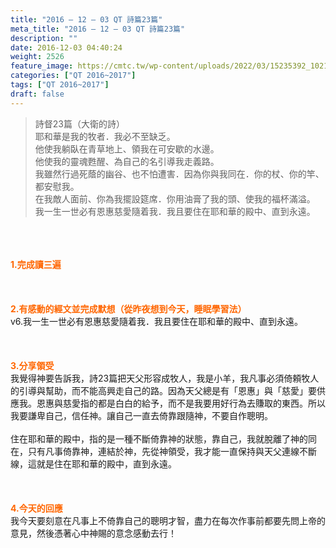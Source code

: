 ```yaml
---
title: "2016 – 12 – 03 QT 詩篇23篇"
meta_title: "2016 – 12 – 03 QT 詩篇23篇"
description: ""
date: 2016-12-03 04:40:24
weight: 2526
feature_image: https://cmtc.tw/wp-content/uploads/2022/03/15235392_10211799862337740_180693556567566654_o-1.webp
categories: ["QT 2016~2017"]
tags: ["QT 2016~2017"]
draft: false
---
```


<blockquote>詩督23篇（大衛的詩）<br />
耶和華是我的牧者．我必不至缺乏。<br />
他使我躺臥在青草地上、領我在可安歇的水邊。<br />
他使我的靈魂甦醒、為自己的名引導我走義路。<br />
我雖然行過死蔭的幽谷、也不怕遭害．因為你與我同在．你的杖、你的竿、都安慰我。<br />
在我敵人面前、你為我擺設筵席．你用油膏了我的頭、使我的福杯滿溢。<br />
我一生一世必有恩惠慈愛隨着我．我且要住在耶和華的殿中、直到永遠。</blockquote><br />
&nbsp;<br />
<br />
<span style="color: #ff6600;"><strong>1.完成讀三遍</strong></span><br />
<br />
<span style="color: #ff6600;"><strong> </strong></span><br />
<br />
<span style="color: #ff6600;"><strong>2.有感動的經文並完成默想（從昨夜想到今天，睡眠學習法）<br />
</strong></span>v6.我一生一世必有恩惠慈愛隨着我．我且要住在耶和華的殿中、直到永遠。<br />
<br />
<strong> </strong><br />
<br />
<span style="color: #ff6600;"><strong>3.</strong><strong>分享領受<br />
</strong></span>我覺得神要告訴我，詩23篇把天父形容成牧人，我是小羊，我凡事必須倚頼牧人的引導與幫助，而不能高興走自己的路。因為天父總是有「恩惠」與「慈愛」要供應我。恩惠與慈愛指的都是白白的給予，而不是我要用好行為去賺取的東西。所以我要謙卑自己，信任神。讓自己一直去倚靠跟隨神，不要自作聰明。<br />
<br />
住在耶和華的殿中，指的是一種不斷倚靠神的狀態，靠自己，我就脫離了神的同在，只有凡事倚靠神，連結於神，先從神領受，我才能一直保持與天父連線不斷線，這就是住在耶和華的殿中，直到永遠。<br />
<br />
&nbsp;<br />
<br />
<span style="color: #ff6600;"><strong>4.</strong><strong>今天的回應<br />
</strong></span>我今天要刻意在凡事上不倚靠自己的聰明才智，盡力在每次作事前都要先問上帝的意見，然後憑著心中神賜的意念感動去行！<br />
<br />
&nbsp;
        
